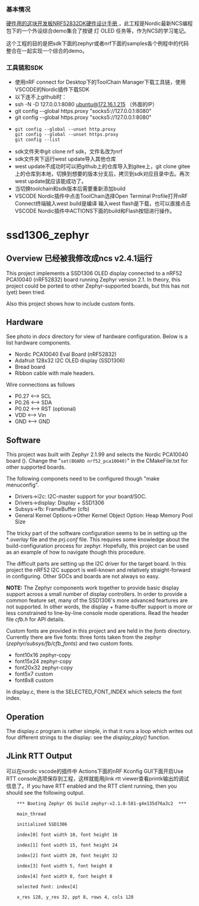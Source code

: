 ### 基本情况

[硬件用的这块开发板NRF52832DK硬件设计手册 ](http://doc.iotxx.com/NRF52832DK%E7%A1%AC%E4%BB%B6%E8%AE%BE%E8%AE%A1%E6%89%8B%E5%86%8C) ，此工程是Nordic最新NCS编程包下的一个外设综合demo集合了按键 灯 OLED 任务等，作为NCS的学习笔记。

这个工程的目的是把sdk下面的zephyr或者nrf下面的samples各个例程中的代码整合在一起实现一个综合的demo。

### 工具链和SDK

* 使用nRF connect for Desktop下的ToolChain Manager下载工具链，使用VSCODE的Nordic插件下载SDK
* 以下连不上github时：
* ssh -N -D 127.0.0.1:8080 ubuntu@172.16.1.215    （外面的IP）
* git config --global https.proxy "socks5://127.0.0.1:8080"
* git config --global https.proxy "socks5://127.0.0.1:8080"
* ```取消
  git config --global --unset http.proxy
  git config --global --unset https.proxy
  git config --list
  ```
* sdk文件夹中git clone nrf sdk，文件名改为nrf
* sdk文件夹下运行west update导入其他仓库
* west update不成功时可以把github上的仓库导入到gitee上，git clone gitee上的仓库到本地，切换到想要的版本分支后，拷贝到sdk对应目录中去。再次west update就应该能成功了。
* 当切换toolchain和sdk版本后需要重新添加build
* VSCODE Nordic插件中点击ToolChain选择Open Terminal Profile打开nRF Connect终端输入west build是编译 输入west flash是下载，也可以直接点击VSCODE Nordic插件中ACTIONS下面的build和Flash按钮进行操作。

# ssd1306_zephyr

## Overview 已经被我修改成ncs v2.4.1运行

This project implements a SSD1306 OLED display connected to a nRF52 PCA10040 (nRF52832) board running Zephyr version 2.1.
In theory, this project could be ported to other Zephyr-supported boards, but this has not (yet) been tried.

Also this project shows how to include custom fonts.

## Hardware

See photo in *docs* directory for view of hardware configuration.
Below is a list hardware components.

* Nordic PCA10040 Eval Board (nRF52832)
* Adafruit 128x32 I2C OLED display (SSD1306)
* Bread board
* Ribbon cable with male headers.

Wire connections as follows

* P0.27 <--> SCL
* P0.26 <--> SDA
* P0.02 <--> RST  (optional)
* VDD   <--> Vin
* GND   <--> GND

## Software

This project was built with Zephyr 2.1.99 and selects the Nordic PCA10040 board ().
Change the "`set(BOARD nrf52_pca10040)`" in the CMakeFile.txt for other supported boards.

The following componets need to be configured though "make menuconfig".

* Drivers->i2c: I2C-master support for your board/SOC.
* Drivers->display: Display + SSD1306
* Subsys->fb: FrameBuffer (cfb)
* General Kernel Options->Other Kernel Object Option: Heap Memory Pool Size

The tricky part of the software configuration seems to be in setting up the **.overlay* file and the *prj.conf* file.  This requires some knowledge about the build-configuration process for zephyr.
Hopefully, this project can be used as an example of how to navigate though this procedure.

The difficult parts are setting up the I2C driver for the target board. In this project the nRF52 I2C support is well-known and relatively straight-forward in configuring.  Other SOCs and boards are not always so easy.

**NOTE:** The Zephyr components work together to provide basic display support across a small number of display controllers. In order to provide a common feature set, many of the SSD1306's more advanced feartures are not supported. In other words, the display + frame-buffer support is more or less constrained to line-by-line console mode operations.  Read the header file *cfb.h* for API details.

Custom fonts are provided in this project and are held in the *fonts* directory. Currently there are five fonts: three fonts taken from the zephyr (*zephyr/subsys/fb/cfb_fonts*) and two custom fonts.

* font10x16  zephyr-copy
* font15x24  zephyr-copy
* font20x32  zephyr-copy
* font5x7 custom
* font8x8 custom

In display.c, there is the SELECTED_FONT_INDEX which selects the font index.

## Operation

The display.c program is rather simple, in that it runs a loop which writes out four different strings to the display: see the *display_play()* function.

## JLink RTT Output

可以在nordic vscode的插件中 Actions下面的nRF Kconfig GUI下面开启Use RTT console选项保存到工程，这样就能用jlink rtt viewer查看printk输出的调试信息了。If you have RTT enabled and the RTT client running, then you should see the following output.

```
    *** Booting Zephyr OS build zephyr-v2.1.0-581-g4e135d76a3c2  ***

    main_thread

    initialized SSD1306

    index[0] font width 10, font height 16

    index[1] font width 15, font height 24

    index[2] font width 20, font height 32

    index[3] font width 5, font height 8

    index[4] font width 8, font height 8

    selected font: index[4]

    x_res 128, y_res 32, ppt 8, rows 4, cols 128
```
